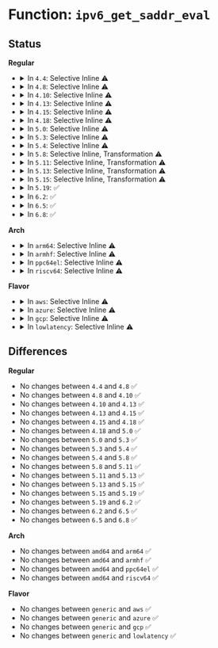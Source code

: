 # Function: <code>ipv6_get_saddr_eval</code>

## Status
<b>Regular</b>
<ul>
<li>
<details>
<summary>In <code>4.4</code>: Selective Inline ⚠️</summary>

```c
int ipv6_get_saddr_eval(struct net *net, struct ipv6_saddr_score *score, struct ipv6_saddr_dst *dst, int i);
```

**Collision:** Unique Static

**Inline:** Selective

**Transformation:** False

**Instances:**

```
In net/ipv6/addrconf.c (ffffffff817cb110)
Location: net/ipv6/addrconf.c:1307
Inline: True
Direct callers:
  - net/ipv6/addrconf.c:__ipv6_dev_get_saddr
  - net/ipv6/addrconf.c:__ipv6_dev_get_saddr
```
**Symbols:**

```
ffffffff817cb110-ffffffff817cb30f: ipv6_get_saddr_eval (STB_LOCAL)
```
</details>
</li>
<li>
<details>
<summary>In <code>4.8</code>: Selective Inline ⚠️</summary>

```c
int ipv6_get_saddr_eval(struct net *net, struct ipv6_saddr_score *score, struct ipv6_saddr_dst *dst, int i);
```

**Collision:** Unique Static

**Inline:** Selective

**Transformation:** False

**Instances:**

```
In net/ipv6/addrconf.c (ffffffff81837ca0)
Location: net/ipv6/addrconf.c:1321
Inline: True
Direct callers:
  - net/ipv6/addrconf.c:__ipv6_dev_get_saddr
  - net/ipv6/addrconf.c:__ipv6_dev_get_saddr
```
**Symbols:**

```
ffffffff81837ca0-ffffffff81837ea7: ipv6_get_saddr_eval (STB_LOCAL)
```
</details>
</li>
<li>
<details>
<summary>In <code>4.10</code>: Selective Inline ⚠️</summary>

```c
int ipv6_get_saddr_eval(struct net *net, struct ipv6_saddr_score *score, struct ipv6_saddr_dst *dst, int i);
```

**Collision:** Unique Static

**Inline:** Selective

**Transformation:** False

**Instances:**

```
In net/ipv6/addrconf.c (ffffffff81869c60)
Location: net/ipv6/addrconf.c:1369
Inline: True
Direct callers:
  - net/ipv6/addrconf.c:__ipv6_dev_get_saddr
  - net/ipv6/addrconf.c:__ipv6_dev_get_saddr
```
**Symbols:**

```
ffffffff81869c60-ffffffff81869e67: ipv6_get_saddr_eval (STB_LOCAL)
```
</details>
</li>
<li>
<details>
<summary>In <code>4.13</code>: Selective Inline ⚠️</summary>

```c
int ipv6_get_saddr_eval(struct net *net, struct ipv6_saddr_score *score, struct ipv6_saddr_dst *dst, int i);
```

**Collision:** Unique Static

**Inline:** Selective

**Transformation:** False

**Instances:**

```
In net/ipv6/addrconf.c (ffffffff8188e130)
Location: net/ipv6/addrconf.c:1411
Inline: True
Direct callers:
  - net/ipv6/addrconf.c:__ipv6_dev_get_saddr
  - net/ipv6/addrconf.c:__ipv6_dev_get_saddr
```
**Symbols:**

```
ffffffff8188e130-ffffffff8188e33f: ipv6_get_saddr_eval (STB_LOCAL)
```
</details>
</li>
<li>
<details>
<summary>In <code>4.15</code>: Selective Inline ⚠️</summary>

```c
int ipv6_get_saddr_eval(struct net *net, struct ipv6_saddr_score *score, struct ipv6_saddr_dst *dst, int i);
```

**Collision:** Unique Static

**Inline:** Selective

**Transformation:** False

**Instances:**

```
In net/ipv6/addrconf.c (ffffffff8190f1c0)
Location: net/ipv6/addrconf.c:1462
Inline: True
Direct callers:
  - net/ipv6/addrconf.c:__ipv6_dev_get_saddr
  - net/ipv6/addrconf.c:__ipv6_dev_get_saddr
```
**Symbols:**

```
ffffffff8190f1c0-ffffffff8190f3e1: ipv6_get_saddr_eval (STB_LOCAL)
```
</details>
</li>
<li>
<details>
<summary>In <code>4.18</code>: Selective Inline ⚠️</summary>

```c
int ipv6_get_saddr_eval(struct net *net, struct ipv6_saddr_score *score, struct ipv6_saddr_dst *dst, int i);
```

**Collision:** Unique Static

**Inline:** Selective

**Transformation:** False

**Instances:**

```
In net/ipv6/addrconf.c (ffffffff819662c0)
Location: net/ipv6/addrconf.c:1463
Inline: True
Direct callers:
  - net/ipv6/addrconf.c:__ipv6_dev_get_saddr
  - net/ipv6/addrconf.c:__ipv6_dev_get_saddr
```
**Symbols:**

```
ffffffff819662c0-ffffffff819664e9: ipv6_get_saddr_eval (STB_LOCAL)
```
</details>
</li>
<li>
<details>
<summary>In <code>5.0</code>: Selective Inline ⚠️</summary>

```c
int ipv6_get_saddr_eval(struct net *net, struct ipv6_saddr_score *score, struct ipv6_saddr_dst *dst, int i);
```

**Collision:** Unique Static

**Inline:** Selective

**Transformation:** False

**Instances:**

```
In net/ipv6/addrconf.c (ffffffff8199b730)
Location: net/ipv6/addrconf.c:1479
Inline: True
Direct callers:
  - net/ipv6/addrconf.c:__ipv6_dev_get_saddr
  - net/ipv6/addrconf.c:__ipv6_dev_get_saddr
```
**Symbols:**

```
ffffffff8199b730-ffffffff8199b998: ipv6_get_saddr_eval (STB_LOCAL)
```
</details>
</li>
<li>
<details>
<summary>In <code>5.3</code>: Selective Inline ⚠️</summary>

```c
int ipv6_get_saddr_eval(struct net *net, struct ipv6_saddr_score *score, struct ipv6_saddr_dst *dst, int i);
```

**Collision:** Unique Static

**Inline:** Selective

**Transformation:** False

**Instances:**

```
In net/ipv6/addrconf.c (ffffffff81a07670)
Location: net/ipv6/addrconf.c:1512
Inline: True
Direct callers:
  - net/ipv6/addrconf.c:__ipv6_dev_get_saddr
  - net/ipv6/addrconf.c:__ipv6_dev_get_saddr
```
**Symbols:**

```
ffffffff81a07670-ffffffff81a078cb: ipv6_get_saddr_eval (STB_LOCAL)
```
</details>
</li>
<li>
<details>
<summary>In <code>5.4</code>: Selective Inline ⚠️</summary>

```c
int ipv6_get_saddr_eval(struct net *net, struct ipv6_saddr_score *score, struct ipv6_saddr_dst *dst, int i);
```

**Collision:** Unique Static

**Inline:** Selective

**Transformation:** False

**Instances:**

```
In net/ipv6/addrconf.c (ffffffff81a3e1e0)
Location: net/ipv6/addrconf.c:1514
Inline: True
Direct callers:
  - net/ipv6/addrconf.c:__ipv6_dev_get_saddr
  - net/ipv6/addrconf.c:__ipv6_dev_get_saddr
```
**Symbols:**

```
ffffffff81a3e1e0-ffffffff81a3e43b: ipv6_get_saddr_eval (STB_LOCAL)
```
</details>
</li>
<li>
<details>
<summary>In <code>5.8</code>: Selective Inline, Transformation ⚠️</summary>

```c
int ipv6_get_saddr_eval(struct net *net, struct ipv6_saddr_score *score, struct ipv6_saddr_dst *dst, int i);
```

**Collision:** Unique Static

**Inline:** Selective

**Transformation:** True

**Instances:**

```
In net/ipv6/addrconf.c (ffffffff81b32f50)
Location: net/ipv6/addrconf.c:1505
Inline: True
Direct callers:
  - net/ipv6/addrconf.c:__ipv6_dev_get_saddr
  - net/ipv6/addrconf.c:__ipv6_dev_get_saddr
```
**Symbols:**

```
ffffffff81b32f50-ffffffff81b33190: ipv6_get_saddr_eval.part.0 (STB_LOCAL)
ffffffff81b33190-ffffffff81b331c4: ipv6_get_saddr_eval (STB_LOCAL)
```
</details>
</li>
<li>
<details>
<summary>In <code>5.11</code>: Selective Inline, Transformation ⚠️</summary>

```c
int ipv6_get_saddr_eval(struct net *net, struct ipv6_saddr_score *score, struct ipv6_saddr_dst *dst, int i);
```

**Collision:** Unique Static

**Inline:** Selective

**Transformation:** True

**Instances:**

```
In net/ipv6/addrconf.c (ffffffff81b41870)
Location: net/ipv6/addrconf.c:1505
Inline: True
Direct callers:
  - net/ipv6/addrconf.c:__ipv6_dev_get_saddr
  - net/ipv6/addrconf.c:__ipv6_dev_get_saddr
```
**Symbols:**

```
ffffffff81b41870-ffffffff81b41ab0: ipv6_get_saddr_eval.part.0 (STB_LOCAL)
ffffffff81b41ab0-ffffffff81b41ae4: ipv6_get_saddr_eval (STB_LOCAL)
```
</details>
</li>
<li>
<details>
<summary>In <code>5.13</code>: Selective Inline, Transformation ⚠️</summary>

```c
int ipv6_get_saddr_eval(struct net *net, struct ipv6_saddr_score *score, struct ipv6_saddr_dst *dst, int i);
```

**Collision:** Unique Static

**Inline:** Selective

**Transformation:** True

**Instances:**

```
In net/ipv6/addrconf.c (ffffffff81b2f560)
Location: net/ipv6/addrconf.c:1507
Inline: True
Direct callers:
  - net/ipv6/addrconf.c:__ipv6_dev_get_saddr
  - net/ipv6/addrconf.c:__ipv6_dev_get_saddr
```
**Symbols:**

```
ffffffff81b2f560-ffffffff81b2f7a0: ipv6_get_saddr_eval.part.0 (STB_LOCAL)
ffffffff81b2f7a0-ffffffff81b2f7d4: ipv6_get_saddr_eval (STB_LOCAL)
```
</details>
</li>
<li>
<details>
<summary>In <code>5.15</code>: Selective Inline, Transformation ⚠️</summary>

```c
int ipv6_get_saddr_eval(struct net *net, struct ipv6_saddr_score *score, struct ipv6_saddr_dst *dst, int i);
```

**Collision:** Unique Static

**Inline:** Selective

**Transformation:** True

**Instances:**

```
In net/ipv6/addrconf.c (ffffffff81bf58e0)
Location: net/ipv6/addrconf.c:1514
Inline: True
Direct callers:
  - net/ipv6/addrconf.c:__ipv6_dev_get_saddr
  - net/ipv6/addrconf.c:__ipv6_dev_get_saddr
```
**Symbols:**

```
ffffffff81bf58e0-ffffffff81bf5b20: ipv6_get_saddr_eval.part.0 (STB_LOCAL)
ffffffff81bf5b20-ffffffff81bf5b54: ipv6_get_saddr_eval (STB_LOCAL)
```
</details>
</li>
<li>
<details>
<summary>In <code>5.19</code>: ✅</summary>

```c
int ipv6_get_saddr_eval(struct net *net, struct ipv6_saddr_score *score, struct ipv6_saddr_dst *dst, int i);
```

**Collision:** Unique Static

**Inline:** No

**Transformation:** False

**Instances:**

```
In net/ipv6/addrconf.c (ffffffff81d8ea90)
Location: net/ipv6/addrconf.c:1521
Inline: False
Direct callers:
  - net/ipv6/addrconf.c:__ipv6_dev_get_saddr
  - net/ipv6/addrconf.c:__ipv6_dev_get_saddr
```
**Symbols:**

```
ffffffff81d8ea90-ffffffff81d8ed29: ipv6_get_saddr_eval (STB_LOCAL)
```
</details>
</li>
<li>
<details>
<summary>In <code>6.2</code>: ✅</summary>

```c
int ipv6_get_saddr_eval(struct net *net, struct ipv6_saddr_score *score, struct ipv6_saddr_dst *dst, int i);
```

**Collision:** Unique Static

**Inline:** No

**Transformation:** False

**Instances:**

```
In net/ipv6/addrconf.c (ffffffff81f5ca70)
Location: net/ipv6/addrconf.c:1521
Inline: False
Direct callers:
  - net/ipv6/addrconf.c:__ipv6_dev_get_saddr
  - net/ipv6/addrconf.c:__ipv6_dev_get_saddr
```
**Symbols:**

```
ffffffff81f5ca70-ffffffff81f5cd09: ipv6_get_saddr_eval (STB_LOCAL)
```
</details>
</li>
<li>
<details>
<summary>In <code>6.5</code>: ✅</summary>

```c
int ipv6_get_saddr_eval(struct net *net, struct ipv6_saddr_score *score, struct ipv6_saddr_dst *dst, int i);
```

**Collision:** Unique Static

**Inline:** No

**Transformation:** False

**Instances:**

```
In net/ipv6/addrconf.c (ffffffff81fbc760)
Location: net/ipv6/addrconf.c:1520
Inline: False
Direct callers:
  - net/ipv6/addrconf.c:__ipv6_dev_get_saddr
  - net/ipv6/addrconf.c:__ipv6_dev_get_saddr
```
**Symbols:**

```
ffffffff81fbc760-ffffffff81fbca28: ipv6_get_saddr_eval (STB_LOCAL)
```
</details>
</li>
<li>
<details>
<summary>In <code>6.8</code>: ✅</summary>

```c
int ipv6_get_saddr_eval(struct net *net, struct ipv6_saddr_score *score, struct ipv6_saddr_dst *dst, int i);
```

**Collision:** Unique Static

**Inline:** No

**Transformation:** False

**Instances:**

```
In net/ipv6/addrconf.c (ffffffff82089b80)
Location: net/ipv6/addrconf.c:1548
Inline: False
Direct callers:
  - net/ipv6/addrconf.c:__ipv6_dev_get_saddr
  - net/ipv6/addrconf.c:__ipv6_dev_get_saddr
```
**Symbols:**

```
ffffffff82089b80-ffffffff82089e48: ipv6_get_saddr_eval (STB_LOCAL)
```
</details>
</li>
</ul>
<b>Arch</b>
<ul>
<li>
<details>
<summary>In <code>arm64</code>: Selective Inline ⚠️</summary>

```c
int ipv6_get_saddr_eval(struct net *net, struct ipv6_saddr_score *score, struct ipv6_saddr_dst *dst, int i);
```

**Collision:** Unique Static

**Inline:** Selective

**Transformation:** False

**Instances:**

```
In net/ipv6/addrconf.c (ffff800010cff130)
Location: net/ipv6/addrconf.c:1514
Inline: True
Direct callers:
  - net/ipv6/addrconf.c:__ipv6_dev_get_saddr
  - net/ipv6/addrconf.c:__ipv6_dev_get_saddr
```
**Symbols:**

```
ffff800010cff130-ffff800010cff420: ipv6_get_saddr_eval (STB_LOCAL)
```
</details>
</li>
<li>
<details>
<summary>In <code>armhf</code>: Selective Inline ⚠️</summary>

```c
int ipv6_get_saddr_eval(struct net *net, struct ipv6_saddr_score *score, struct ipv6_saddr_dst *dst, int i);
```

**Collision:** Unique Static

**Inline:** Selective

**Transformation:** False

**Instances:**

```
In net/ipv6/addrconf.c (c0e07118)
Location: net/ipv6/addrconf.c:1514
Inline: True
Direct callers:
  - net/ipv6/addrconf.c:__ipv6_dev_get_saddr
  - net/ipv6/addrconf.c:__ipv6_dev_get_saddr
```
**Symbols:**

```
c0e07118-c0e073b4: ipv6_get_saddr_eval (STB_LOCAL)
```
</details>
</li>
<li>
<details>
<summary>In <code>ppc64el</code>: Selective Inline ⚠️</summary>

```c
int ipv6_get_saddr_eval(struct net *net, struct ipv6_saddr_score *score, struct ipv6_saddr_dst *dst, int i);
```

**Collision:** Unique Static

**Inline:** Selective

**Transformation:** False

**Instances:**

```
In net/ipv6/addrconf.c (c000000000e286a0)
Location: net/ipv6/addrconf.c:1514
Inline: True
Direct callers:
  - net/ipv6/addrconf.c:__ipv6_dev_get_saddr
  - net/ipv6/addrconf.c:__ipv6_dev_get_saddr
```
**Symbols:**

```
c000000000e286a0-c000000000e28a58: ipv6_get_saddr_eval (STB_LOCAL)
```
</details>
</li>
<li>
<details>
<summary>In <code>riscv64</code>: Selective Inline ⚠️</summary>

```c
int ipv6_get_saddr_eval(struct net *net, struct ipv6_saddr_score *score, struct ipv6_saddr_dst *dst, int i);
```

**Collision:** Unique Static

**Inline:** Selective

**Transformation:** False

**Instances:**

```
In net/ipv6/addrconf.c (ffffffe000849aca)
Location: net/ipv6/addrconf.c:1514
Inline: True
Direct callers:
  - net/ipv6/addrconf.c:__ipv6_dev_get_saddr
  - net/ipv6/addrconf.c:__ipv6_dev_get_saddr
```
**Symbols:**

```
ffffffe000849aca-ffffffe000849d52: ipv6_get_saddr_eval (STB_LOCAL)
```
</details>
</li>
</ul>
<b>Flavor</b>
<ul>
<li>
<details>
<summary>In <code>aws</code>: Selective Inline ⚠️</summary>

```c
int ipv6_get_saddr_eval(struct net *net, struct ipv6_saddr_score *score, struct ipv6_saddr_dst *dst, int i);
```

**Collision:** Unique Static

**Inline:** Selective

**Transformation:** False

**Instances:**

```
In net/ipv6/addrconf.c (ffffffff819dd870)
Location: net/ipv6/addrconf.c:1514
Inline: True
Direct callers:
  - net/ipv6/addrconf.c:__ipv6_dev_get_saddr
  - net/ipv6/addrconf.c:__ipv6_dev_get_saddr
```
**Symbols:**

```
ffffffff819dd870-ffffffff819ddacb: ipv6_get_saddr_eval (STB_LOCAL)
```
</details>
</li>
<li>
<details>
<summary>In <code>azure</code>: Selective Inline ⚠️</summary>

```c
int ipv6_get_saddr_eval(struct net *net, struct ipv6_saddr_score *score, struct ipv6_saddr_dst *dst, int i);
```

**Collision:** Unique Static

**Inline:** Selective

**Transformation:** False

**Instances:**

```
In net/ipv6/addrconf.c (ffffffff8199a630)
Location: net/ipv6/addrconf.c:1514
Inline: True
Direct callers:
  - net/ipv6/addrconf.c:__ipv6_dev_get_saddr
  - net/ipv6/addrconf.c:__ipv6_dev_get_saddr
```
**Symbols:**

```
ffffffff8199a630-ffffffff8199a88b: ipv6_get_saddr_eval (STB_LOCAL)
```
</details>
</li>
<li>
<details>
<summary>In <code>gcp</code>: Selective Inline ⚠️</summary>

```c
int ipv6_get_saddr_eval(struct net *net, struct ipv6_saddr_score *score, struct ipv6_saddr_dst *dst, int i);
```

**Collision:** Unique Static

**Inline:** Selective

**Transformation:** False

**Instances:**

```
In net/ipv6/addrconf.c (ffffffff81a482f0)
Location: net/ipv6/addrconf.c:1514
Inline: True
Direct callers:
  - net/ipv6/addrconf.c:__ipv6_dev_get_saddr
  - net/ipv6/addrconf.c:__ipv6_dev_get_saddr
```
**Symbols:**

```
ffffffff81a482f0-ffffffff81a4854b: ipv6_get_saddr_eval (STB_LOCAL)
```
</details>
</li>
<li>
<details>
<summary>In <code>lowlatency</code>: Selective Inline ⚠️</summary>

```c
int ipv6_get_saddr_eval(struct net *net, struct ipv6_saddr_score *score, struct ipv6_saddr_dst *dst, int i);
```

**Collision:** Unique Static

**Inline:** Selective

**Transformation:** False

**Instances:**

```
In net/ipv6/addrconf.c (ffffffff81a54220)
Location: net/ipv6/addrconf.c:1514
Inline: True
Direct callers:
  - net/ipv6/addrconf.c:__ipv6_dev_get_saddr
  - net/ipv6/addrconf.c:__ipv6_dev_get_saddr
```
**Symbols:**

```
ffffffff81a54220-ffffffff81a5447b: ipv6_get_saddr_eval (STB_LOCAL)
```
</details>
</li>
</ul>

## Differences
<b>Regular</b>
<ul>
<li>
No changes between <code>4.4</code> and <code>4.8</code> ✅
</li>
<li>
No changes between <code>4.8</code> and <code>4.10</code> ✅
</li>
<li>
No changes between <code>4.10</code> and <code>4.13</code> ✅
</li>
<li>
No changes between <code>4.13</code> and <code>4.15</code> ✅
</li>
<li>
No changes between <code>4.15</code> and <code>4.18</code> ✅
</li>
<li>
No changes between <code>4.18</code> and <code>5.0</code> ✅
</li>
<li>
No changes between <code>5.0</code> and <code>5.3</code> ✅
</li>
<li>
No changes between <code>5.3</code> and <code>5.4</code> ✅
</li>
<li>
No changes between <code>5.4</code> and <code>5.8</code> ✅
</li>
<li>
No changes between <code>5.8</code> and <code>5.11</code> ✅
</li>
<li>
No changes between <code>5.11</code> and <code>5.13</code> ✅
</li>
<li>
No changes between <code>5.13</code> and <code>5.15</code> ✅
</li>
<li>
No changes between <code>5.15</code> and <code>5.19</code> ✅
</li>
<li>
No changes between <code>5.19</code> and <code>6.2</code> ✅
</li>
<li>
No changes between <code>6.2</code> and <code>6.5</code> ✅
</li>
<li>
No changes between <code>6.5</code> and <code>6.8</code> ✅
</li>
</ul>
<b>Arch</b>
<ul>
<li>
No changes between <code>amd64</code> and <code>arm64</code> ✅
</li>
<li>
No changes between <code>amd64</code> and <code>armhf</code> ✅
</li>
<li>
No changes between <code>amd64</code> and <code>ppc64el</code> ✅
</li>
<li>
No changes between <code>amd64</code> and <code>riscv64</code> ✅
</li>
</ul>
<b>Flavor</b>
<ul>
<li>
No changes between <code>generic</code> and <code>aws</code> ✅
</li>
<li>
No changes between <code>generic</code> and <code>azure</code> ✅
</li>
<li>
No changes between <code>generic</code> and <code>gcp</code> ✅
</li>
<li>
No changes between <code>generic</code> and <code>lowlatency</code> ✅
</li>
</ul>
